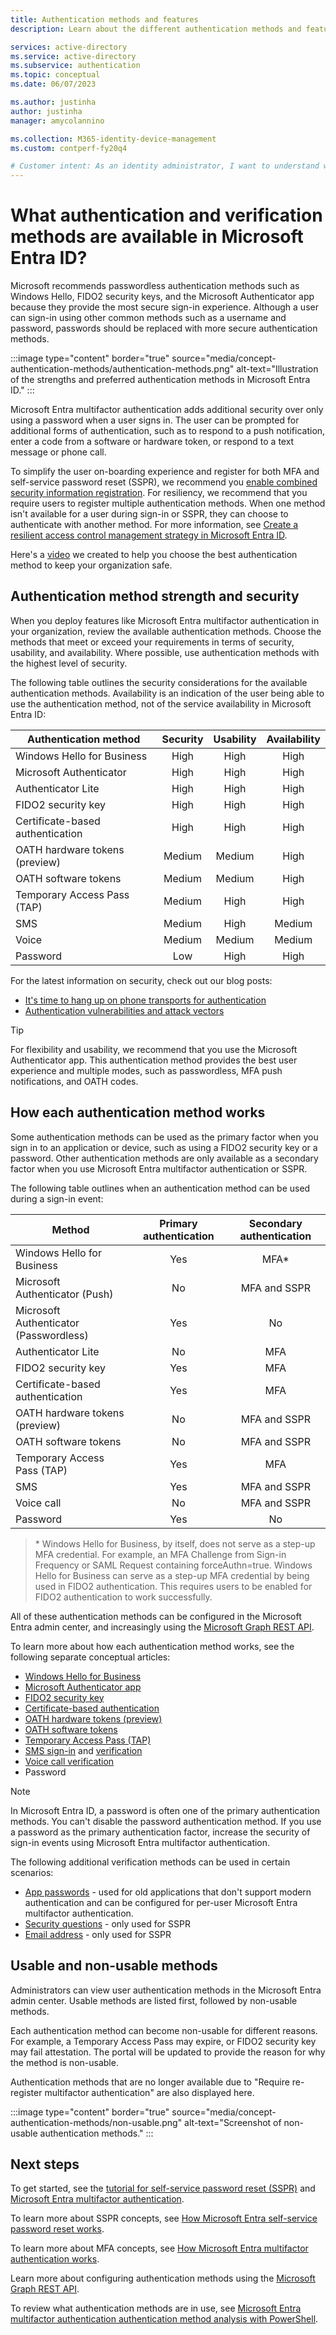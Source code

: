 ```yaml
---
title: Authentication methods and features
description: Learn about the different authentication methods and features available in Microsoft Entra ID to help improve and secure sign-in events

services: active-directory
ms.service: active-directory
ms.subservice: authentication
ms.topic: conceptual
ms.date: 06/07/2023

ms.author: justinha
author: justinha
manager: amycolannino

ms.collection: M365-identity-device-management
ms.custom: contperf-fy20q4

# Customer intent: As an identity administrator, I want to understand what authentication options are available in Microsoft Entra ID and how or why I can use them to improve and secure user sign-in events.
---
```

# What authentication and verification methods are available in Microsoft Entra ID?

Microsoft recommends passwordless authentication methods such as Windows Hello, FIDO2 security keys, and the Microsoft Authenticator app because they provide the most secure sign-in experience. Although a user can sign-in using other common methods such as a username and password, passwords should be replaced with more secure authentication methods.

:::image type="content" border="true" source="media/concept-authentication-methods/authentication-methods.png" alt-text="Illustration of the strengths and preferred authentication methods in Microsoft Entra ID." :::

Microsoft Entra multifactor authentication adds additional security over only using a password when a user signs in. The user can be prompted for additional forms of authentication, such as to respond to a push notification, enter a code from a software or hardware token, or respond to a text message or phone call.

To simplify the user on-boarding experience and register for both MFA and self-service password reset (SSPR), we recommend you [enable combined security information registration](howto-registration-mfa-sspr-combined.md). For resiliency, we recommend that you require users to register multiple authentication methods. When one method isn't available for a user during sign-in or SSPR, they can choose to authenticate with another method. For more information, see [Create a resilient access control management strategy in Microsoft Entra ID](concept-resilient-controls.md).

Here's a [video](https://www.youtube.com/watch?v=LB2yj4HSptc&feature=youtu.be) we created to help you choose the best authentication method to keep your organization safe.

## Authentication method strength and security

When you deploy features like Microsoft Entra multifactor authentication in your organization, review the available authentication methods. Choose the methods that meet or exceed your requirements in terms of security, usability, and availability. Where possible, use authentication methods with the highest level of security.

The following table outlines the security considerations for the available authentication methods. Availability is an indication of the user being able to use the authentication method, not of the service availability in Microsoft Entra ID:

| Authentication method          | Security | Usability | Availability |
|--------------------------------|:--------:|:---------:|:------------:|
| Windows Hello for Business     | High     | High      | High         |
| Microsoft Authenticator        | High     | High      | High         |
| Authenticator Lite             | High     | High      | High         |
| FIDO2 security key             | High     | High      | High         |
| Certificate-based authentication | High | High | High       |
| OATH hardware tokens (preview) | Medium   | Medium    | High         |
| OATH software tokens           | Medium   | Medium    | High         |
| Temporary Access Pass (TAP)    | Medium   | High      | High         |
| SMS                            | Medium   | High      | Medium       |
| Voice                          | Medium   | Medium    | Medium       |
| Password                       | Low      | High      | High         |

For the latest information on security, check out our blog posts:

- [It's time to hang up on phone transports for authentication](https://techcommunity.microsoft.com/t5/azure-active-directory-identity/it-s-time-to-hang-up-on-phone-transports-for-authentication/ba-p/1751752)
- [Authentication vulnerabilities and attack vectors](https://techcommunity.microsoft.com/t5/azure-active-directory-identity/all-your-creds-are-belong-to-us/ba-p/855124)

> [!TIP]
> For flexibility and usability, we recommend that you use the Microsoft Authenticator app. This authentication method provides the best user experience and multiple modes, such as passwordless, MFA push notifications, and OATH codes.

## How each authentication method works

Some authentication methods can be used as the primary factor when you sign in to an application or device, such as using a FIDO2 security key or a password. Other authentication methods are only available as a secondary factor when you use Microsoft Entra multifactor authentication or SSPR.

The following table outlines when an authentication method can be used during a sign-in event:

| Method                         | Primary authentication | Secondary authentication  |
|--------------------------------|:----------------------:|:-------------------------:|
| Windows Hello for Business     | Yes                    | MFA\*                     |
| Microsoft Authenticator (Push) | No                     | MFA and SSPR              |
| Microsoft Authenticator (Passwordless) | Yes            | No                        |
| Authenticator Lite             | No                     | MFA                       |
| FIDO2 security key             | Yes                    | MFA                       |
| Certificate-based authentication | Yes                  | MFA                        |
| OATH hardware tokens (preview) | No                     | MFA and SSPR              |
| OATH software tokens           | No                     | MFA and SSPR              |
| Temporary Access Pass (TAP)    | Yes                    | MFA                       |
| SMS                            | Yes                    | MFA and SSPR              |
| Voice call                     | No                     | MFA and SSPR              |
| Password                       | Yes                    | No                        |

> \* Windows Hello for Business, by itself, does not serve as a step-up MFA credential. For example, an MFA Challenge from Sign-in Frequency or SAML Request containing forceAuthn=true. Windows Hello for Business can serve as a step-up MFA credential by being used in FIDO2 authentication. This requires users to be enabled for FIDO2 authentication to work successfully.

All of these authentication methods can be configured in the Microsoft Entra admin center, and increasingly using the [Microsoft Graph REST API](/graph/api/resources/authenticationmethods-overview).

To learn more about how each authentication method works, see the following separate conceptual articles:

* [Windows Hello for Business](/windows/security/identity-protection/hello-for-business/hello-overview)
* [Microsoft Authenticator app](concept-authentication-authenticator-app.md)
* [FIDO2 security key](concept-authentication-passwordless.md#fido2-security-keys)
* [Certificate-based authentication](concept-certificate-based-authentication.md)
* [OATH hardware tokens (preview)](concept-authentication-oath-tokens.md#oath-hardware-tokens-preview)
* [OATH software tokens](concept-authentication-oath-tokens.md#oath-software-tokens)
* [Temporary Access Pass (TAP)](howto-authentication-temporary-access-pass.md)
* [SMS sign-in](howto-authentication-sms-signin.md) and [verification](concept-authentication-phone-options.md#mobile-phone-verification)
* [Voice call verification](concept-authentication-phone-options.md)
* Password

> [!NOTE]
> In Microsoft Entra ID, a password is often one of the primary authentication methods. You can't disable the password authentication method. If you use a password as the primary authentication factor, increase the security of sign-in events using Microsoft Entra multifactor authentication.

The following additional verification methods can be used in certain scenarios:

* [App passwords](howto-mfa-app-passwords.md) - used for old applications that don't support modern authentication and can be configured for per-user Microsoft Entra multifactor authentication.
* [Security questions](concept-authentication-security-questions.md) - only used for SSPR
* [Email address](concept-sspr-howitworks.md#authentication-methods) - only used for SSPR

## Usable and non-usable methods

Administrators can view user authentication methods in the Microsoft Entra admin center. Usable methods are listed first, followed by non-usable methods. 

Each authentication method can become non-usable for different reasons. For example, a Temporary Access Pass may expire, or FIDO2 security key may fail attestation. The portal will be updated to provide the reason for why the method is non-usable. 

Authentication methods that are no longer available due to "Require re-register multifactor authentication" are also displayed here.

:::image type="content" border="true" source="media/concept-authentication-methods/non-usable.png" alt-text="Screenshot of non-usable authentication methods." :::


## Next steps

To get started, see the [tutorial for self-service password reset (SSPR)][tutorial-sspr] and [Microsoft Entra multifactor authentication][tutorial-azure-mfa].

To learn more about SSPR concepts, see [How Microsoft Entra self-service password reset works][concept-sspr].

To learn more about MFA concepts, see [How Microsoft Entra multifactor authentication works][concept-mfa].

Learn more about configuring authentication methods using the [Microsoft Graph REST API](/graph/api/resources/authenticationmethods-overview).

To review what authentication methods are in use, see [Microsoft Entra multifactor authentication authentication method analysis with PowerShell](https://github.com/Azure-Samples/azure-mfa-authentication-method-analysis).

<!-- INTERNAL LINKS -->
[tutorial-sspr]: tutorial-enable-sspr.md
[tutorial-azure-mfa]: tutorial-enable-azure-mfa.md
[tutorial-tap]: howto-authentication-temporary-access-pass.md
[concept-sspr]: concept-sspr-howitworks.md
[concept-mfa]: concept-mfa-howitworks.md
